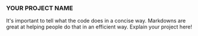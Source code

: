 ### YOUR PROJECT NAME

It's important to tell what the code does in a concise way. Markdowns are great at
helping people do that in an efficient way. Explain your project here!